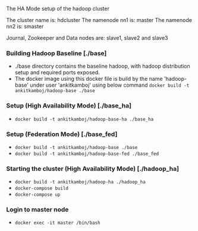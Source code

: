 The HA Mode setup of the hadoop cluster

The cluster name is: hdcluster
The namenode nn1 is: master
The namenode nn2 is: smaster

Journal, Zookeeper and Data nodes are: slave1, slave2 and slave3

### Building Hadoop Baseline [./base]
- ./base directory contains the baseline hadoop, with hadoop distribution setup and required ports exposed. 
- The docker image using this docker file is build by the name 'hadoop-base' under user 'ankitkamboj' using below command ```docker build -t ankitkamboj/hadoop-base ./base```

### Setup (High Availability Mode) [./base_ha]
- ```docker build -t ankitkamboj/hadoop-base-ha ./base_ha```

### Setup (Federation Mode) [./base_fed]
- ```docker build -t ankitkamboj/hadoop-base ./base```
- ```docker build -t ankitkamboj/hadoop-base-fed ./base_fed```

### Starting the cluster (High Availability Mode) [./hadoop_ha]
- ```docker build -t ankitkamboj/hadoop-ha ./hadoop_ha```
- ```docker-compose build```
- ```docker-compose up```

### Login to master node 
- ```docker exec -it master /bin/bash```


